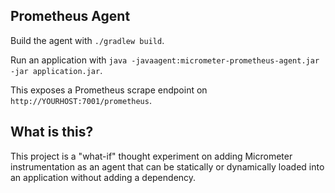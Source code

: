 ## Prometheus Agent

Build the agent with `./gradlew build`.

Run an application with `java -javaagent:micrometer-prometheus-agent.jar -jar application.jar`.

This exposes a Prometheus scrape endpoint on `http://YOURHOST:7001/prometheus`.

## What is this?

This project is a "what-if" thought experiment on adding Micrometer instrumentation as an agent that can be statically or dynamically loaded into an application without adding a dependency.
